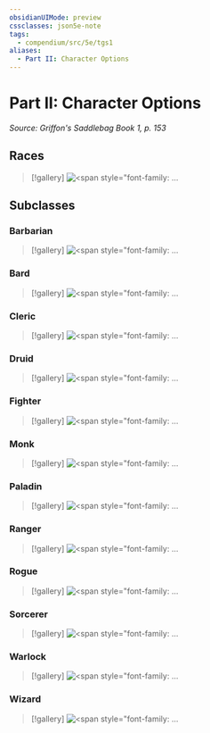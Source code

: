 ```yaml
---
obsidianUIMode: preview
cssclasses: json5e-note
tags:
  - compendium/src/5e/tgs1
aliases:
  - Part II: Character Options
---
```

# Part II: Character Options
*Source: Griffon's Saddlebag Book 1, p. 153* 

## Races

> [!gallery]
> ![<span style=&quot;font-family: ...](https://raw.githubusercontent.com/TheGiddyLimit/homebrew/master/_img/TGS1/Feathren.webp#gallery "<span style=&quot;font-family: ZatannaMisdirection&quot;>Feathren</span>")

## Subclasses

### Barbarian

> [!gallery]
> ![<span style=&quot;font-family: ...](https://raw.githubusercontent.com/TheGiddyLimit/homebrew/master/_img/TGS1/Path-of-the-Glacier.webp#gallery "<span style=&quot;font-family: ZatannaMisdirection&quot;>Path of the Glacier</span>")

### Bard

> [!gallery]
> ![<span style=&quot;font-family: ...](https://raw.githubusercontent.com/TheGiddyLimit/homebrew/master/_img/TGS1/College-of-Dance.webp#gallery "<span style=&quot;font-family: ZatannaMisdirection&quot;>College of Dance</span>")

### Cleric

> [!gallery]
> ![<span style=&quot;font-family: ...](https://raw.githubusercontent.com/TheGiddyLimit/homebrew/master/_img/TGS1/Astral-Domain.webp#gallery "<span style=&quot;font-family: ZatannaMisdirection&quot;>Astral Domain</span>")

### Druid

> [!gallery]
> ![<span style=&quot;font-family: ...](https://raw.githubusercontent.com/TheGiddyLimit/homebrew/master/_img/TGS1/The-Unbroken-Circle.webp#gallery "<span style=&quot;font-family: ZatannaMisdirection&quot;>The Unbroken Circle</span>")

### Fighter

> [!gallery]
> ![<span style=&quot;font-family: ...](https://raw.githubusercontent.com/TheGiddyLimit/homebrew/master/_img/TGS1/Couatl-Hearld.webp#gallery "<span style=&quot;font-family: ZatannaMisdirection&quot;>Couatl Herald</span>")

### Monk

> [!gallery]
> ![<span style=&quot;font-family: ...](https://raw.githubusercontent.com/TheGiddyLimit/homebrew/master/_img/TGS1/Way-of-the-Celestial.webp#gallery "<span style=&quot;font-family: ZatannaMisdirection&quot;>Way of the Celestial</span>")

### Paladin

> [!gallery]
> ![<span style=&quot;font-family: ...](https://raw.githubusercontent.com/TheGiddyLimit/homebrew/master/_img/TGS1/Oath-of-the-Hearth.webp#gallery "<span style=&quot;font-family: ZatannaMisdirection&quot;>Oath of the Hearth</span>")

### Ranger

> [!gallery]
> ![<span style=&quot;font-family: ...](https://raw.githubusercontent.com/TheGiddyLimit/homebrew/master/_img/TGS1/Winter-Trapper.webp#gallery "<span style=&quot;font-family: ZatannaMisdirection&quot;>Winter Trapper</span>")

### Rogue

> [!gallery]
> ![<span style=&quot;font-family: ...](https://raw.githubusercontent.com/TheGiddyLimit/homebrew/master/_img/TGS1/Runetagger.webp#gallery "<span style=&quot;font-family: ZatannaMisdirection&quot;>Runetagger</span>")

### Sorcerer

> [!gallery]
> ![<span style=&quot;font-family: ...](https://raw.githubusercontent.com/TheGiddyLimit/homebrew/master/_img/TGS1/Frost-Magic.webp#gallery "<span style=&quot;font-family: ZatannaMisdirection&quot;>Frost Magic</span>")

### Warlock

> [!gallery]
> ![<span style=&quot;font-family: ...](https://raw.githubusercontent.com/TheGiddyLimit/homebrew/master/_img/TGS1/The-Astral-Griffon.webp#gallery "<span style=&quot;font-family: ZatannaMisdirection&quot;>The Astral Griffon</span>")

### Wizard

> [!gallery]
> ![<span style=&quot;font-family: ...](https://raw.githubusercontent.com/TheGiddyLimit/homebrew/master/_img/TGS1/Material-Magic.webp#gallery "<span style=&quot;font-family: ZatannaMisdirection&quot;>Material Magic</span>")
